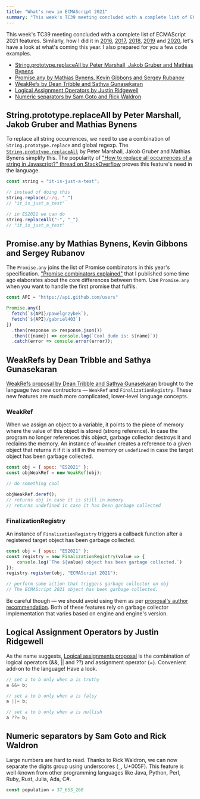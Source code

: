 ```yaml
---
title: "What's new in ECMAScript 2021"
summary: "This week's TC39 meeting concluded with a complete list of ECMAScript 2021 features. Similarly, how I do it every year, let's have a look at what's coming this year. I also prepared for you a few code examples."
---
```


This week's TC39 meeting concluded with a complete list of ECMAScript 2021 features. Similarly, how I did it in [2016](/whats-new-in-ecmascript-2016-es7/), [2017](/whats-new-in-ecmascript-2017/), [2018](/whats-new-in-ecmascript-2018/), [2019](/whats-new-in-ecmascript-2019/) and [2020](/whats-new-in-ecmascript-2020/), let's have a look at what's coming this year. I also prepared for you a few code examples.

- [String.prototype.replaceAll by Peter Marshall, Jakob Gruber and Mathias Bynens](#stringprototypereplaceall-by-peter-marshall-jakob-gruber-and-mathias-bynens)
- [Promise.any by Mathias Bynens, Kevin Gibbons and Sergey Rubanov](#promiseany-by-mathias-bynens-kevin-gibbons-and-sergey-rubanov)
- [WeakRefs by Dean Tribble and Sathya Gunasekaran](#weakrefs-by-dean-tribble-and-sathya-gunasekaran)
- [Logical Assignment Operators by Justin Ridgewell](#logical-assignment-operators-by-justin-ridgewell)
- [Numeric separators by Sam Goto and Rick Waldron](#numeric-separators-by-sam-goto-and-rick-waldron)

## String.prototype.replaceAll by Peter Marshall, Jakob Gruber and Mathias Bynens

To replace all string occurrences, we need to use a combination of `String.prototype.replace` and global regexp. The [`String.prototype.replaceAll`](https://github.com/tc39/proposal-string-replaceall) by Peter Marshall, Jakob Gruber and Mathias Bynens simplify this. The popularity of ["How to replace all occurrences of a string in Javascript?" thread on StackOverflow](https://stackoverflow.com/questions/1144783/how-to-replace-all-occurrences-of-a-string-in-javascript) proves this feature's need in the language.

```js
const string = "it-is-just-a-test";

// instead of doing this
string.replace(/-/g, "_")
// "it_is_just_a_test"

// in ES2021 we can do
string.replaceAll("-", "_")
// "it_is_just_a_test"
```

## Promise.any by Mathias Bynens, Kevin Gibbons and Sergey Rubanov

The `Promise.any` joins the list of Promise combinators in this year's specification. ["Promise combinators explained"](https://pawelgrzybek.com/promise-combinators-explained/) that I published some time ago elaborates about the core differences between them. Use `Promise.any` when you want to handle the first promise that fulfils.

```js
const API = "https://api.github.com/users"

Promise.any([
  fetch(`${API}/pawelgrzybek`),
  fetch(`${API}/gabriel403`)
])
  .then(response => response.json())
  .then(({name}) => console.log(`Cool dude is: ${name}`))
  .catch(error => console.error(error));
```

## WeakRefs by Dean Tribble and Sathya Gunasekaran

[WeakRefs proposal by Dean Tribble and Sathya Gunasekaran](https://github.com/tc39/proposal-weakrefs) brought to the language two new contructors — `WeakRef` and `FinalizationRegistry`. These new features are much more complicated, lower-level language concepts.

### WeakRef

When we assign an object to a variable, it points to the piece of memory where the value of this object is stored (strong reference). In case the program no longer references this object, garbage collector destroys it and reclaims the memory. An instance of `WeakRef` creates a reference to a given object that returns it if it is still in the memory or `undefined` in case the target object has been garbage collected.

```js
const obj = { spec: "ES2021" };
const objWeakRef = new WeakRef(obj);

// do something cool

objWeakRef.deref();
// returns obj in case it is still in memory
// returns undefined in case it has been garbage collected
```

### FinalizationRegistry

An instance of `FinalizationRegistry` triggers a callback function after a registered target object has been garbage collected. 

```js
const obj = { spec: "ES2021" };
const registry = new FinalizationRegistry(value => {
    console.log(`The ${value} object has been garbage collected.`)
});
registry.register(obj, "ECMAScript 2021");

// perform some action that triggers garbage collector on obj
// The ECMAScript 2021 object has been garbage collected.
```

Be careful though — we should avoid using them as per [proposal's author recommendation](https://github.com/tc39/proposal-weakrefs#a-note-of-caution). Both of these features rely on garbage collector implementation that varies based on engine and engine's version.

## Logical Assignment Operators by Justin Ridgewell

As the name suggests, [Logical assignments proposal](https://github.com/tc39/proposal-logical-assignment) is the combination of logical operators (&&, || and ??) and assignment operator (=). Convenient add-on to the language! Have a look.

```js
// set a to b only when a is truthy
a &&= b;
```

```js
// set a to b only when a is falsy
a ||= b;
```

```js
// set a to b only when a is nullish
a ??= b;
```

## Numeric separators by Sam Goto and Rick Waldron

Large numbers are hard to read. Thanks to Rick Waldron, we can now separate the digits group using underscores (`_`, U+005F). This feature is well-known from other programming languages like Java, Python, Perl, Ruby, Rust, Julia, Ada, C#.

```js
const population = 37_653_260
```
